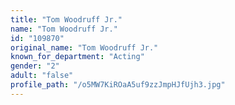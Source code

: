 ```yaml
---
title: "Tom Woodruff Jr."
name: "Tom Woodruff Jr."
id: "109870"
original_name: "Tom Woodruff Jr."
known_for_department: "Acting"
gender: "2"
adult: "false"
profile_path: "/o5MW7KiROaA5uf9zzJmpHJfUjh3.jpg"
---
```

